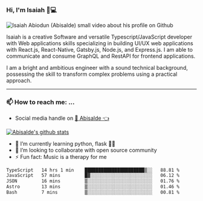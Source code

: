 ### Hi, I'm Isaiah 🌻💻

<img src="https://res.cloudinary.com/abisalde/image/upload/c_scale,h_311,w_816/v1616039512/Abisalde_github.gif" alt="Isaiah Abiodun (Abisalde) small video about his profile on Github">

Isaiah is a creative Software and versatile Typescript/JavaScript developer with Web applications skills specializing in building UI/UX web applications with React.js, React-Native, Gatsby.js, Node.js, and Express.js. I am able to communicate and consume GraphQL and RestAPI for frontend applications.

I am a bright and ambitious engineer with a sound technical background, possessing the skill to transform complex problems using a practical approach.
<hr>

### 📫 How to reach me: ...
- Social media handle on <a href="https://twitter.com/abisalde">🔔  Abisalde   👈</a>


[![Abisalde's github stats](https://github-readme-stats.vercel.app/api?username=abisalde)](https://github.com/abisalde/github-readme-stats)

- 🌱 I’m currently learning python, flask 👨‍💻️
- 👯 I’m looking to collaborate with open source community
- ⚡ Fun fact: Music is a therapy for me


<!--
**abisalde/Abisalde** is a ✨ _special_ ✨ repository because its `README.md` (this file) appears on your GitHub profile.

Here are some ideas to get you started:

- 🔭 I’m currently working on data engineering
- 🌱 I’m currently learning python
- 👯 I’m looking to collaborate with open source community
- 🤔 I’m looking for help with ...
- 💬 Ask me about ...
- 📫 How to reach me: ...
- 😄 Pronouns: ...
- ⚡ Fun fact: ...
-->

<!--START_SECTION:waka-->

```txt
TypeScript   14 hrs 1 min    ██████████████████████▒░░   88.81 %
JavaScript   57 mins         █▓░░░░░░░░░░░░░░░░░░░░░░░   06.12 %
JSON         16 mins         ▒░░░░░░░░░░░░░░░░░░░░░░░░   01.76 %
Astro        13 mins         ▒░░░░░░░░░░░░░░░░░░░░░░░░   01.46 %
Bash         7 mins          ▒░░░░░░░░░░░░░░░░░░░░░░░░   00.81 %
```

<!--END_SECTION:waka-->

